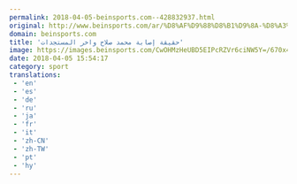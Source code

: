 ```yaml
---
permalink: 2018-04-05-beinsports.com--428832937.html
original: http://www.beinsports.com/ar/%D8%AF%D9%88%D8%B1%D9%8A-%D8%A3%D8%A8%D8%B7%D8%A7%D9%84-%D8%A3%D9%88%D8%B1%D9%88%D8%A8%D8%A7/video/%D8%AD%D9%82%D9%8A%D9%82%D8%A9-%D8%A5%D8%B5%D8%A7%D8%A8%D8%A9-%D9%85%D8%AD%D9%85%D8%AF-%D8%B5%D9%84%D8%A7%D8%AD-%D9%88%D8%A7/836021
domain: beinsports.com
title: 'حقيقة إصابة محمد صلاح واخر المستجدات'
image: https://images.beinsports.com/CwOHMzHeUBD5EIPcRZVr6ciNW5Y=/670x424/smart/filters:watermark(https://assets.beinsports.com/picto-play.png,285,162,0)/1795885-2018-04-04T200132Z_191581601_RC123A40A6E0_RTRMADP_3_SOCCER-CHAMPIONS-LIV-MCI-copy.jpg
date: 2018-04-05 15:54:17
category: sport
translations: 
 - 'en'
 - 'es'
 - 'de'
 - 'ru'
 - 'ja'
 - 'fr'
 - 'it'
 - 'zh-CN'
 - 'zh-TW'
 - 'pt'
 - 'hy'
---
```


